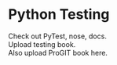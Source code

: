# Python Testing  

Check out PyTest, nose, docs.  
Upload testing book.  
Also upload ProGIT book here.  
